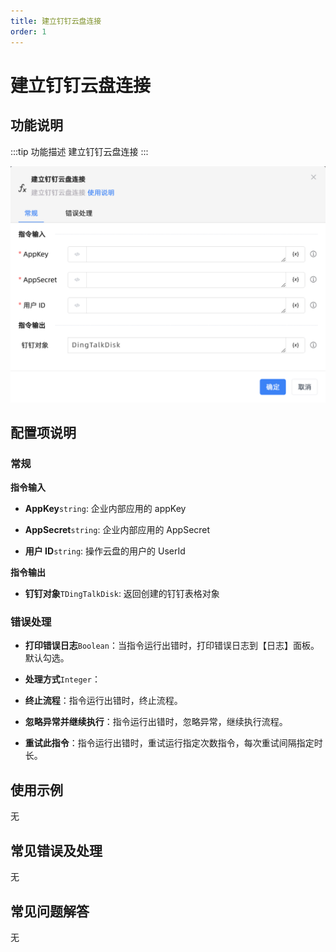 ```yaml
---
title: 建立钉钉云盘连接
order: 1
---
```


# 建立钉钉云盘连接

## 功能说明

:::tip 功能描述
建立钉钉云盘连接
:::

![建立钉钉云盘连接](../../../../assets/建立钉钉云盘连接_command.png)

## 配置项说明

### 常规

**指令输入**

- **AppKey**`string`: 企业内部应用的 appKey

- **AppSecret**`string`: 企业内部应用的 AppSecret

- **用户 ID**`string`: 操作云盘的用户的 UserId


**指令输出**

- **钉钉对象**`TDingTalkDisk`: 返回创建的钉钉表格对象

### 错误处理

- **打印错误日志**`Boolean`：当指令运行出错时，打印错误日志到【日志】面板。默认勾选。

- **处理方式**`Integer`：

 - **终止流程**：指令运行出错时，终止流程。

 - **忽略异常并继续执行**：指令运行出错时，忽略异常，继续执行流程。

 - **重试此指令**：指令运行出错时，重试运行指定次数指令，每次重试间隔指定时长。

## 使用示例
无

## 常见错误及处理

无

## 常见问题解答

无


